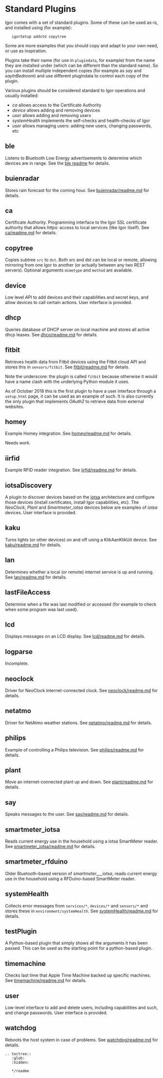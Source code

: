 # Standard Plugins

Igor comes with a set of standard plugins. Some of these can be used as-is, and installed using (for example):

```
   igorSetup addstd copytree
```

Some are more examples that you should copy and adapt to your own need, or use as inspiration. 

Plugins take their name (for use in ```plugindata```, for example) from the name they are installed
under (which can be different than the standard name).
So you can install multiple independent copies (for example as *say* and *sayInBedroom*) 
and use different plugindata to control each copy of the plugin.

Various plugins should be considered standard to Igor operations and usually installed:

* *ca* allows access to the Certificate Authority
* *device* allows adding and removing devices
* *user* allows adding and removing users
* *systemHealth* implements the self-checks and health-checks of Igor
* *user* allows managing users: adding new users, changing passwords, etc
 
## ble

Listens to Bluetooth Low Energy advertisements to determine which devices are in range. See the [ble readme](ble/readme.md) for details.

## buienradar

Stores rain forecast for the coming hour. See [buienradar/readme.md](buienradar/readme.md) for details.

## ca

Certificate Authority. Programming interface to the Igor SSL certificate authority that allows _https:_ access to local services (like Igor itself). See [ca/readme.md](ca/readme.md) for details.

## copytree

Copies subtree ```src``` to ```dst```. Both src and dst can be local or remote, allowing mirroring from one Igor to another (or actually between any two REST servers). Optional arguments ```mimetype``` and ```method``` are available.

## device

Low level API to add devices and their capabilities and secret keys, and allow devices to call certain actions. User interface is provided.
## dhcp

Queries database of DHCP server on local machine and stores all active dhcp leases. See [dhcp/readme.md](dhcp/readme.md) for details.

## fitbit

Retrieves health data from Fitbit devices using the Fitbit cloud API and stores this in ```sensors/fitbit```. See [fitbit/readme.md](fitbit/readme.md) for details.

Note the underscore: the plugin is called `fitbit` because otherwise it would have a name clash with the underlying Python module it uses.

As of October 2018 this is the first plugin to have a user interface through a `setup.html` page, it can be used as an example of such. It is also currently the only plugin that implements _OAuth2_ to retrieve data from external websites.

## homey

Example Homey integration. See [homey/readme.md](homey/readme.md) for details.

Needs work.

## iirfid

Example RFID reader integration. See [iirfid/readme.md](iirfid/readme.md) for details.

## iotsaDiscovery

A plugin to discover devices based on the [iotsa](https://github.com/cwi-dis/iotsa) architecture and configure those devices (install certificates, install Igor capabilities, etc). The _NeoClock_, _Plant_ and _Smartmeter\_iotsa_ devices below are examples of _iotsa_ devices.
User interface is provided.

## kaku

Turns lights (or other devices) on and off using a KlikAanKlikUit device. See [kaku/readme.md](kaku/readme.md) for details.

## lan

Determines whether a local (or remote) internet service is up and running.
See [lan/readme.md](lan/readme.md) for details.

## lastFileAccess

Determine when a file was last modified or accessed (for example to check when some program was last used). 

## lcd

Displays messages on an LCD display. See [lcd/readme.md](lcd/readme.md) for details.

## logparse

Incomplete.

## neoclock

Driver for NeoClock internet-connected clock. See [neoclock/readme.md](neoclock/readme.md) for details.

## netatmo

Driver for NetAtmo weather stations. See [netatmo/readme.md](netatmo/readme.md) for details.

## philips

Example of controlling a Philips television. See [philips/readme.md](philips/readme.md) for details.

## plant

Move an internet-connected plant up and down. See [plant/readme.md](plant/readme.md) for details.

## say

Speaks messages to the user. See [say/readme.md](say/readme.md) for details.

## smartmeter_iotsa

Reads current energy use in the household using a iotsa SmartMeter reader. See [smartmeter_iotsa/readme.md](smartmeter_iotsa/readme.md) for details.

## smartmeter_rfduino

Older Bluetooth-based version of _smartmeter___iotsa_, reads current energy use in the household using a RFDuino-based SmartMeter reader.

## systemHealth

Collects error messages from `services/*`, `devices/*` and `sensors/*` and stores these in `environment/systemHealth`. See [systemHealth/readme.md](systemHealth/readme.md) for details.

## testPlugin

A Python-based plugin that simply shows all the arguments it has been passed. This can be used as the starting point for a python-based plugin.

## timemachine

Checks last time that Apple Time Machine backed up specific machines. See [timemachine/readme.md](timemachine/readme.md) for details.

## user

Low-level interface to add and delete users, including capabilities and such, and change passwords. User interface is provided.

## watchdog

Reboots the host system in case of problems. See [watchdog/readme.md](watchdog/readme.md) for details.

```eval_rst
.. toctree::
   :glob:
   :hidden:
   
   */readme

```
